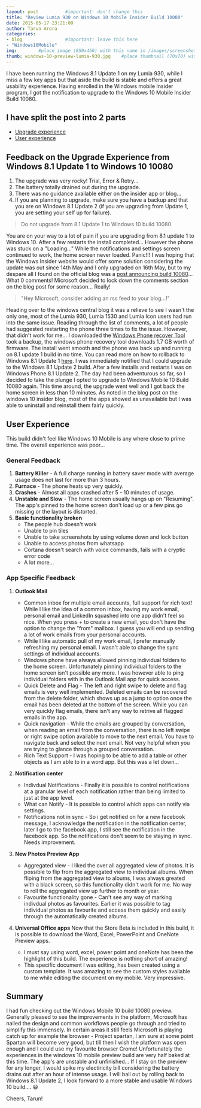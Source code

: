 ```yaml
---
layout: post          #important: don't change this
title: "Review Lumia 930 on Windows 10 Mobile Insider Build 10080"
date: 2015-05-17 23:21:00 
author: Tarun Arora
categories:
- blog                #important: leave this here
- "Windows10Mobile"
img:        #place image (850x450) with this name in /images/screenshots
thumb: windows-10-preview-lumia-930.jpg    #place thumbnail (70x70) with this name in /images/screenshotsthumbs/
---
```

 
I have been running the Windows 8.1 Update 1 on my Lumia 930, while I miss a few key apps but that aside the build is stable and offers a great usability experience. Having enrolled in the Windows mobile Insider program, I got the notification to upgrade to the Windows <!--more--> 10 Mobile Insider Build 10080. 

## I have split the post into 2 parts

* [Upgrade experience](#upgradeExperienceId)
* [User experience](#userExperienceId)

## Feedback on the Upgrade Experience from Windows 8.1 Update 1 to Windows 10 10080 <a id="upgradeExperienceId"></a>

1. The upgrade was very rocky! Trial, Error & Retry... 
2. The battery totally drained out during the upgrade. 
3. There was no guidance available either on the insider app or blog... 
4. If you are planning to upgrade, make sure you have a backup and that you are on Windows 8.1 Update 2 (if you are upgrading from Update 1, you are setting your self up for failure).

> Do not upgrade from 8.1 Update 1 to Windows 10 build 10080

You are on your way to a lot of pain if you are upgrading from 8.1 update 1 to Windows 10. After a few restarts the install completed... However the phone was stuck on a "Loading..." While the notifications and settings screen continued to work, the home screen never loaded. Panic!!! I was hoping that the Windows Insider website would offer some solution considering the update was out since 14th May and I only upgraded on 16th May, but to my despare all I found on the official blog was a [post announcing build 10080](https://blogs.windows.com/bloggingwindows/2015/05/14/windows-10-insider-preview-build-10080-for-phone-now-available/ "blog post announcing windows 10 mobile build 10080")... What 0 comments! Microsoft decided to lock down the comments section on the blog post for some reason... Really! 

> "Hey Microsoft, consider adding an rss feed to your blog...!"

Heading over to the windows central blog it was a relieve to see I wasn't the only one, most of the Lumia 930, Lumia 1530 and Lumia Icon users had run into the same issue. Reading through the list of comments, a lot of people had suggested restarting the phone three times to fix the issue. However, that didn't work for me... I downloaded the [Windows Phone recover Tool](http://go.microsoft.com/fwlink/?LinkID=525569) took a backup, the windows phone recovery tool downloads 1.7 GB worth of firmware. The install went smooth and the phone was back up and running on 8.1 update 1 build in no time. You can read more on how to rollback to Windows 8.1 Update 1 [here](http://www.windowscentral.com/roll-back-windows-phone-81-windows-10-preview "Windows Mobile 10 Rollback steps"). I was immediately notified that I could upgrade to the Windows 8.1 Update 2 build. After a few installs and restarts I was on Windows Phone 8.1 Update 2. The day had been adventurous so far, so I decided to take the plunge I opted to upgrade to Windows Mobile 10 Build 10080 again. This time around, the upgrade went well and I got back the home screen in less than 10 minutes. As noted in the blog post on the windows 10 insider blog, most of the apps showed as unavailable but I was able to uninstall and reinstall them fairly quickly. 

##  User Experience <a id="userExperienceId"></a>
This build didn't feel like Windows 10 Mobile is any where close to prime time. The overall experience was poor... 

### General Feedback
1.  **Battery Killer** - A full charge running in battery saver mode with average usage does not last for more than 3 hours. 
2. **Furnace** - The phone heats up very quickly.
3. **Crashes** - Almost all apps crashed after 5 - 10 minutes of usage.
4. **Unstable and Slow** - The home screen usually hangs up on "Resuming". The app's pinned to the home screen don't load up or a few pins go missing or the layout is distorted.
5. **Basic functionality broken**
	* The people hub doesn't work 
	* Unable to pin tiles
	* Unable to take screenshots by using volume down and lock button
	* Unable to access photos from whatsapp 
	* Cortana doesn't search with voice commands, fails with a cryptic error code
	* A lot more...

### App Specific Feedback
1. **Outlook Mail** 
	* Common inbox for multiple email accounts, full support for rich text! While I like the idea of a common inbox, having my work email, personal email and LinkedIn squashed into one app didn't feel so nice. When you press + to create a new email, you don't have the option to change the "from" mailbox. I guess you will end up sending a lot of work emails from your personal accounts.  
	* While I like automatic pull of my work email, I prefer manually refreshing my personal email. I wasn't able to change the sync settings of individual accounts. 
	* Windows phone have always allowed pinning individual folders to the home screen. Unfortunately pinning individual folders to the home screen isn't possible any more. I was however able to ping individual folders with in the Outlook Mail app for quick access. 
	* Quick Delete and Flag - The left and right swipe to delete and flag emails is very well implemented. Deleted emails can be recovered from the delete folder, which shows up as a jump to option once the email has been deleted at the bottom of the screen. While you can very quickly flag emails, there isn't any way to retrive all flagged emails in the app.  
	* Quick navigation - While the emails are grouped by conversation, when reading an email from the conversation, there is no left swipe or right swipe option available to move to the next email. You have to navigate back and select the next email. Not very helpful when you are trying to glance through a grouped conversation.
	* Rich Text Support - I was hoping to be able to add a table or other objects as I am able to in a word app. But this was a let down... 
	 
2. **Notification center**
	* Indivdual Notifications - Finally it is possible to control notifications at a granular level of each notification rather than being limited to just at the app level. 
	* What can Notify - It is possible to control which apps can notify via settings. 
	* Notifications not in sync - So i get notified on for a new facebook message, I acknowledge the notification in the notification center, later I go to the facebook app, I still see the notification in the facebook app. So the notifications don't seem to be staying in sync. Needs improvement. 
	
3. **New Photos Preview App**
	* Aggregated view - I liked the over all aggregated view of photos. It is possible to flip from the aggregated view to individual albums. When fliping from the aggregated view to albums, I was always greated with a black screen, so this functionality didn't work for me. No way to roll the aggregated view up further to month or year. 
	* Favourite functionality gone - Can't see any way of marking indivdual photos as favourites. Earlier it was possible to tag individual photos as favourite and access them quickly and easily through the automatically created albums. 
	
4. **Universal Office apps** Now that the Store Beta is included in this build, it is possible to download the Word, Excel, PowerPoint and OneNote Preview apps. 
	* I must say using word, excel, power point and oneNote has been the highlight of this build. The experience is nothing short of amazing!  
	* This specific document I was editing, has been created using a custom template. It was amazing to see the custom styles available to me while editing the document on my mobile. Very impressive. 

## Summary
I had fun checking out the Windows Mobile 10 build 10080 preview. Generally pleased to see the improvements in the platform, Microsoft has nailed the design and common workflows people go through and tried to simplify this immensely. In certain areas it still feels Microsoft is playing catch up for example the browser - Project spartan, I am sure at some point Spartan will become very good, but till then I wish the platform was open enough and I could use my favourite browser Crome! Unfortunately the experiences in the windows 10 mobile preview build are very half baked at this time. The app's are unstable and unfinished... If I stay on the preview for any longer, I would spike my electiricity bill considering the battery drains out after an hour of intense usage. I will bail out by rolling back to Windows 8.1 Update 2, I look forward to a more stable and usable Windows 10 build.... :satisfied:

Cheers, Tarun! 
